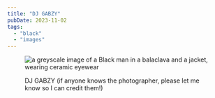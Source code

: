 ```yaml
---
title: "DJ GABZY"
pubDate: 2023-11-02
tags: 
  - "black"
  - "images"
---
```


<figure>

![a greyscale image of a Black man in a balaclava and a jacket, wearing ceramic eyewear](/images/cc29830a395dff7334161b-710x1024.webp)

<figcaption>

DJ GABZY (if anyone knows the photographer, please let me know so I can credit them!)

</figcaption>

</figure>
